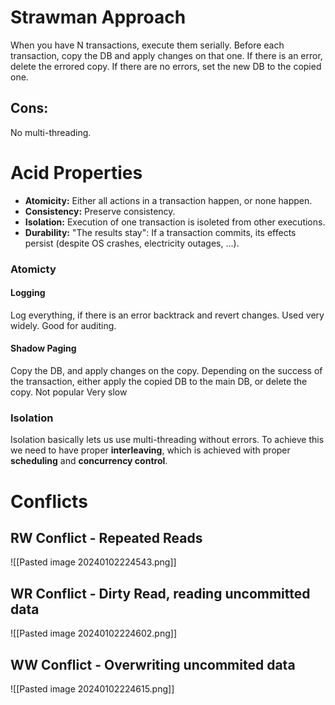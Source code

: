 # Strawman Approach
When you have N transactions, execute them serially.
Before each transaction, copy the DB and apply changes on that one. If there is an error, delete the errored copy. If there are no errors, set the new DB to the copied one.

## Cons:
No multi-threading.

# Acid Properties
- **Atomicity:** Either all actions in a transaction happen, or none happen.
- **Consistency:** Preserve consistency.
- **Isolation:** Execution of one transaction is isoleted from other executions.
- **Durability:** "The results stay": If a transaction commits, its effects persist (despite OS crashes, electricity outages, ...).

### Atomicty
#### Logging
Log everything, if there is an error backtrack and revert changes.
Used very widely.
Good for auditing.
#### Shadow Paging
Copy the DB, and apply changes on the copy. Depending on the success of the transaction, either apply the copied DB to the main DB, or delete the copy.
Not popular
Very slow

### Isolation
Isolation basically lets us use multi-threading without errors. To achieve this we need to have proper **interleaving**, which is achieved with proper **scheduling** and **concurrency control**.

# Conflicts
## RW Conflict - Repeated Reads
![[Pasted image 20240102224543.png]]
## WR Conflict - Dirty Read, reading uncommitted data
![[Pasted image 20240102224602.png]]

## WW Conflict - Overwriting uncommited data
![[Pasted image 20240102224615.png]]

